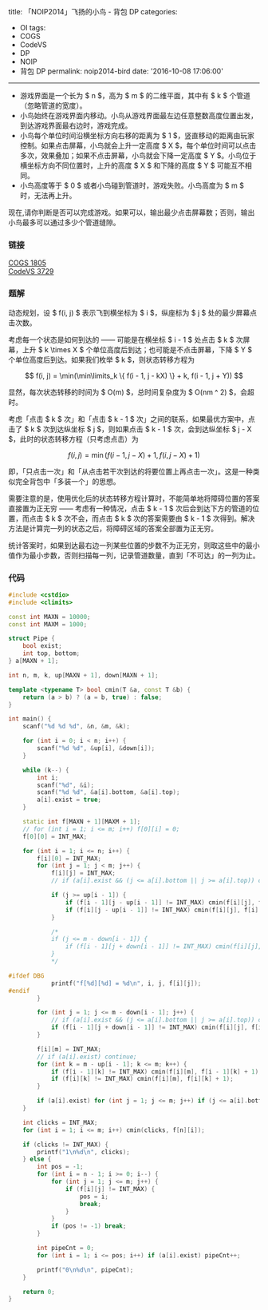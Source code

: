 title: 「NOIP2014」飞扬的小鸟 - 背包 DP
categories:
  - OI
tags:
  - COGS
  - CodeVS
  - DP
  - NOIP
  - 背包 DP
permalink: noip2014-bird
date: '2016-10-08 17:06:00'
---

* 游戏界面是一个长为 $ n $，高为 $ m $ 的二维平面，其中有 $ k $ 个管道（忽略管道的宽度）。
* 小鸟始终在游戏界面内移动。小鸟从游戏界面最左边任意整数高度位置出发，到达游戏界面最右边时，游戏完成。
* 小鸟每个单位时间沿横坐标方向右移的距离为 $ 1 $，竖直移动的距离由玩家控制。如果点击屏幕，小鸟就会上升一定高度 $ X $，每个单位时间可以点击多次，效果叠加；如果不点击屏幕，小鸟就会下降一定高度 $ Y $。小鸟位于横坐标方向不同位置时，上升的高度 $ X $ 和下降的高度 $ Y $ 可能互不相同。
* 小鸟高度等于 $ 0 $ 或者小鸟碰到管道时，游戏失败。小鸟高度为 $ m $ 时，无法再上升。

现在,请你判断是否可以完成游戏。如果可以，输出最少点击屏幕数；否则，输出小鸟最多可以通过多少个管道缝隙。

<!-- more -->

### 链接

[COGS 1805](http://cogs.pro/cogs/problem/problem.php?pid=1805)  
[CodeVS 3729](http://codevs.cn/problem/3729/)

### 题解

动态规划，设 $ f(i, j) $ 表示飞到横坐标为 $ i $，纵座标为 $ j $ 处的最少屏幕点击次数。

考虑每一个状态是如何到达的 —— 可能是在横坐标 $ i - 1 $ 处点击 $ k $ 次屏幕，上升 $ k \times X $ 个单位高度后到达；也可能是不点击屏幕，下降 $ Y $ 个单位高度后到达。如果我们枚举 $ k $，则状态转移方程为

$$ f(i, j) = \min(\min\limits_k \{ f(i - 1, j - kX) \} + k, f(i - 1, j + Y)) $$

显然，每次状态转移的时间为 $ O(m) $，总时间复杂度为 $ O(nm ^ 2) $，会超时。

考虑「点击 $ k $ 次」和「点击 $ k - 1 $ 次」之间的联系，如果最优方案中，点击了 $ k $ 次到达纵坐标 $ j $，则如果点击 $ k - 1 $ 次，会到达纵坐标 $ j - X $，此时的状态转移方程（只考虑点击）为

$$ f(i, j) = \min(f(i - 1, j - X) + 1, f(i, j - X) + 1) $$

即，「只点击一次」和「从点击若干次到达的将要位置上再点击一次」。这是一种类似完全背包中「多装一个」的思想。

需要注意的是，使用优化后的状态转移方程计算时，不能简单地将障碍位置的答案直接置为正无穷 —— 考虑有一种情况，点击 $ k - 1 $ 次后会到达下方的管道的位置，而点击 $ k $ 次不会，而点击 $ k $ 次的答案需要由 $ k - 1 $ 次得到。解决方法是计算完一列的状态之后，将障碍区域的答案全部置为正无穷。

统计答案时，如果到达最右边一列某些位置的步数不为正无穷，则取这些中的最小值作为最小步数，否则扫描每一列，记录管道数量，直到「不可达」的一列为止。

### 代码

```cpp
#include <cstdio>
#include <climits>

const int MAXN = 10000;
const int MAXM = 1000;

struct Pipe {
    bool exist;
    int top, bottom;
} a[MAXN + 1];

int n, m, k, up[MAXN + 1], down[MAXN + 1];

template <typename T> bool cmin(T &a, const T &b) {
    return (a > b) ? (a = b, true) : false;
}

int main() {
    scanf("%d %d %d", &n, &m, &k);

    for (int i = 0; i < n; i++) {
        scanf("%d %d", &up[i], &down[i]);
    }

    while (k--) {
        int i;
        scanf("%d", &i);
        scanf("%d %d", &a[i].bottom, &a[i].top);
        a[i].exist = true;
    }

    static int f[MAXN + 1][MAXM + 1];
    // for (int i = 1; i <= m; i++) f[0][i] = 0;
    f[0][0] = INT_MAX;

    for (int i = 1; i <= n; i++) {
        f[i][0] = INT_MAX;
        for (int j = 1; j < m; j++) {
            f[i][j] = INT_MAX;
            // if (a[i].exist && (j <= a[i].bottom || j >= a[i].top)) continue;

            if (j >= up[i - 1]) {
                if (f[i - 1][j - up[i - 1]] != INT_MAX) cmin(f[i][j], f[i - 1][j - up[i - 1]] + 1);
                if (f[i][j - up[i - 1]] != INT_MAX) cmin(f[i][j], f[i][j - up[i - 1]] + 1);
            }

            /*
            if (j <= m - down[i - 1]) {
                if (f[i - 1][j + down[i - 1]] != INT_MAX) cmin(f[i][j], f[i - 1][j + down[i - 1]]);
            }
            */

#ifdef DBG
            printf("f[%d][%d] = %d\n", i, j, f[i][j]);
#endif
        }

        for (int j = 1; j <= m - down[i - 1]; j++) {
            // if (a[i].exist && (j <= a[i].bottom || j >= a[i].top)) continue;
            if (f[i - 1][j + down[i - 1]] != INT_MAX) cmin(f[i][j], f[i - 1][j + down[i - 1]]);
        }

        f[i][m] = INT_MAX;
        // if (a[i].exist) continue;
        for (int k = m - up[i - 1]; k <= m; k++) {
            if (f[i - 1][k] != INT_MAX) cmin(f[i][m], f[i - 1][k] + 1);
            if (f[i][k] != INT_MAX) cmin(f[i][m], f[i][k] + 1);
        }

        if (a[i].exist) for (int j = 1; j <= m; j++) if (j <= a[i].bottom || j >= a[i].top) f[i][j] = INT_MAX;
    }

    int clicks = INT_MAX;
    for (int i = 1; i <= m; i++) cmin(clicks, f[n][i]);

    if (clicks != INT_MAX) {
        printf("1\n%d\n", clicks);
    } else {
        int pos = -1;
        for (int i = n - 1; i >= 0; i--) {
            for (int j = 1; j <= m; j++) {
                if (f[i][j] != INT_MAX) {
                    pos = i;
                    break;
                }
            }
            if (pos != -1) break;
        }

        int pipeCnt = 0;
        for (int i = 1; i <= pos; i++) if (a[i].exist) pipeCnt++;

        printf("0\n%d\n", pipeCnt);
    }

    return 0;
}
```